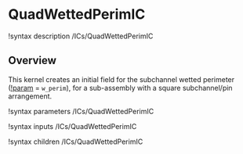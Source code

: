 # QuadWettedPerimIC

!syntax description /ICs/QuadWettedPerimIC

## Overview

<!-- -->

This kernel creates an initial field for the subchannel wetted perimeter ([!param](/ICs/QuadWettedPerimIC/variable) = `w_perim`), for a sub-assembly with a square subchannel/pin arrangement.

!syntax parameters /ICs/QuadWettedPerimIC

!syntax inputs /ICs/QuadWettedPerimIC

!syntax children /ICs/QuadWettedPerimIC

